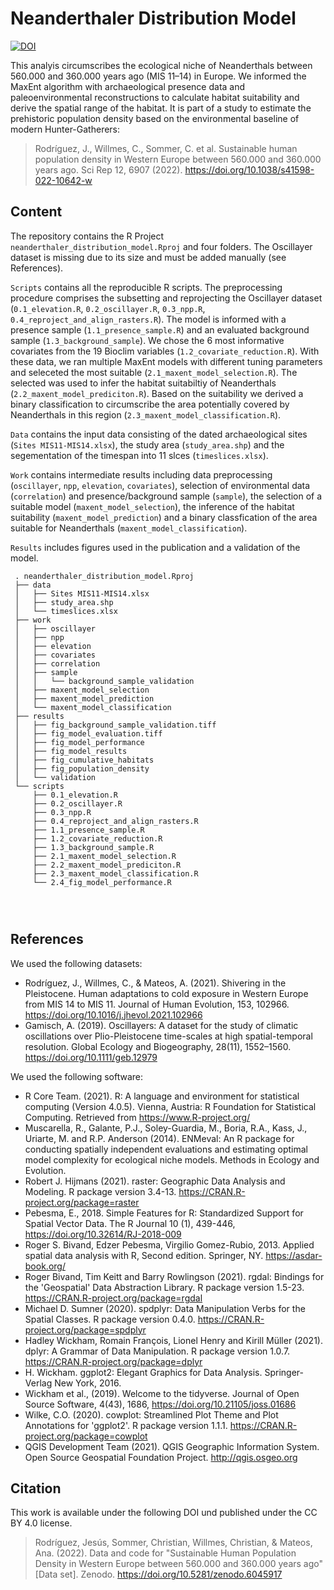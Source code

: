 # Neanderthaler Distribution Model
[![DOI](https://zenodo.org/badge/DOI/10.5281/zenodo.6045917.svg)](https://doi.org/10.5281/zenodo.6045917)

This analyis circumscribes the ecological niche of Neanderthals between 560.000 and 360.000 years ago (MIS 11–14) in Europe. We informed the MaxEnt algorithm with archaeological presence data and paleoenvironmental reconstructions to calculate habitat suitability and derive the spatial range of the habitat. It is part of a study to estimate the prehistoric population density based on the environmental baseline of modern Hunter-Gatherers:
> Rodríguez, J., Willmes, C., Sommer, C. et al. Sustainable human population density in Western Europe between 560.000 and 360.000 years ago. Sci Rep 12, 6907 (2022). https://doi.org/10.1038/s41598-022-10642-w

## Content
The repository contains the R Project `neanderthaler_distribution_model.Rproj` and four folders. The Oscillayer dataset is missing due to its size and must be added manually (see References). 

`Scripts` contains all the reproducible R scripts. The preprocessing procedure comprises the subsetting and reprojecting the Oscillayer dataset (`0.1_elevation.R`, `0.2_oscillayer.R`, `0.3_npp.R`, `0.4_reproject_and_align_rasters.R`). The model is informed with a presence sample (`1.1_presence_sample.R`) and an evaluated background sample (`1.3_background_sample`). We chose the 6 most informative covariates from the 19 Bioclim variables (`1.2_covariate_reduction.R`). With these data, we ran multiple MaxEnt models with different tuning parameters and seleceted the most suitable (`2.1_maxent_model_selection.R`). The selected was used to infer the habitat suitabiltiy of Neanderthals (`2.2_maxent_model_prediciton.R`). Based on the suitability we derived a binary classification to circumscribe the area potentially covered by Neanderthals in this region (`2.3_maxent_model_classification.R`).
  
`Data` contains the input data consisting of the dated archaeological sites (`Sites MIS11-MIS14.xlsx`), the study area (`study_area.shp`) and the segementation of the timespan into 11 slces (`timeslices.xlsx`).
 
`Work` contains intermediate results including data preprocessing (`oscillayer`, `npp`, `elevation`, `covariates`), selection of environmental data (`correlation`) and presence/background sample (`sample`), the selection of a suitable model (`maxent_model_selection`), the inference of the habitat suitability (`maxent_model_prediction`) and a binary classfication of the area suitable for Neanderthals (`maxent_model_classification`).
 
`Results` includes figures used in the publication and a validation of the model.
 


```
 . neanderthaler_distribution_model.Rproj
 ├── data
 │   ├── Sites MIS11-MIS14.xlsx
 │   ├── study_area.shp
 │   └── timeslices.xlsx
 ├── work
 │   ├── oscillayer
 │   ├── npp
 │   ├── elevation
 │   ├── covariates
 │   ├── correlation
 │   ├── sample
 │   │   └── background_sample_validation
 │   ├── maxent_model_selection
 │   ├── maxent_model_prediction
 │   └── maxent_model_classification
 ├── results
 │   ├── fig_background_sample_validation.tiff
 │   ├── fig_model_evaluation.tiff
 │   ├── fig_model_performance
 │   ├── fig_model_results
 │   ├── fig_cumulative_habitats
 │   ├── fig_population_density
 │   └── validation
 └── scripts
     ├── 0.1_elevation.R
     ├── 0.2_oscillayer.R
     ├── 0.3_npp.R
     ├── 0.4_reproject_and_align_rasters.R
     ├── 1.1_presence_sample.R
     ├── 1.2_covariate_reduction.R
     ├── 1.3_background_sample.R
     ├── 2.1_maxent_model_selection.R
     ├── 2.2_maxent_model_prediciton.R
     ├── 2.3_maxent_model_classification.R
     └── 2.4_fig_model_performance.R
 
 
 
 ```
## References
We used the following datasets:
* Rodríguez, J., Willmes, C., & Mateos, A. (2021). Shivering in the Pleistocene. Human adaptations to cold exposure in Western Europe from MIS 14 to MIS 11. Journal of Human Evolution, 153, 102966. https://doi.org/10.1016/j.jhevol.2021.102966
* Gamisch, A. (2019). Oscillayers: A dataset for the study of climatic oscillations over Plio-Pleistocene time-scales at high spatial-temporal resolution. Global Ecology and Biogeography, 28(11), 1552–1560. https://doi.org/10.1111/geb.12979
 
We used the following software:
* R Core Team. (2021). R: A language and environment for statistical computing (Version 4.0.5). Vienna, Austria: R Foundation for Statistical Computing. Retrieved from https://www.R-project.org/
* Muscarella, R., Galante, P.J., Soley-Guardia, M., Boria, R.A., Kass, J., Uriarte, M. and R.P. Anderson (2014). ENMeval: An R package for conducting spatially independent evaluations and estimating optimal model complexity for ecological niche models. Methods in Ecology and Evolution.
* Robert J. Hijmans (2021). raster: Geographic Data Analysis and Modeling. R package version 3.4-13. https://CRAN.R-project.org/package=raster
* Pebesma, E., 2018. Simple Features for R: Standardized Support for Spatial Vector Data. The R Journal 10 (1), 439-446, https://doi.org/10.32614/RJ-2018-009
* Roger S. Bivand, Edzer Pebesma, Virgilio Gomez-Rubio, 2013. Applied spatial data analysis with R, Second edition. Springer, NY. https://asdar-book.org/
* Roger Bivand, Tim Keitt and Barry Rowlingson (2021). rgdal: Bindings for the 'Geospatial' Data Abstraction Library. R package version 1.5-23. https://CRAN.R-project.org/package=rgdal
* Michael D. Sumner (2020). spdplyr: Data Manipulation Verbs for the Spatial Classes. R package version 0.4.0. https://CRAN.R-project.org/package=spdplyr
* Hadley Wickham, Romain François, Lionel Henry and Kirill Müller (2021). dplyr: A Grammar of Data Manipulation. R package version 1.0.7. https://CRAN.R-project.org/package=dplyr 
* H. Wickham. ggplot2: Elegant Graphics for Data Analysis. Springer-Verlag New York, 2016.
* Wickham et al., (2019). Welcome to the tidyverse. Journal of Open Source Software, 4(43), 1686, https://doi.org/10.21105/joss.01686
* Wilke, C.O. (2020). cowplot: Streamlined Plot Theme and Plot Annotations for 'ggplot2'. R package version 1.1.1. https://CRAN.R-project.org/package=cowplot
* QGIS Development Team (2021). QGIS Geographic Information System. Open Source Geospatial Foundation Project. http://qgis.osgeo.org
 
## Citation 

This work is available under the following DOI und published under the CC BY 4.0 license.
> Rodríguez, Jesús, Sommer, Christian, Willmes, Christian, & Mateos, Ana. (2022). Data and code for "Sustainable Human Population Density in Western Europe between 560.000 and 360.000 years ago" [Data set]. Zenodo. https://doi.org/10.5281/zenodo.6045917

